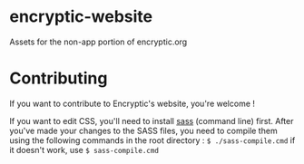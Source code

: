 # encryptic-website
Assets for the non-app portion of encryptic.org

# Contributing

If you want to contribute to Encryptic's website, you're welcome !

If you want to edit CSS, you'll need to install [sass](https://sass-lang.com/install) (command line) first. After you've made your changes to the SASS files, you need to compile them using the following commands in the root directory :
`$ ./sass-compile.cmd`
if it doesn't work, use
`$ sass-compile.cmd`